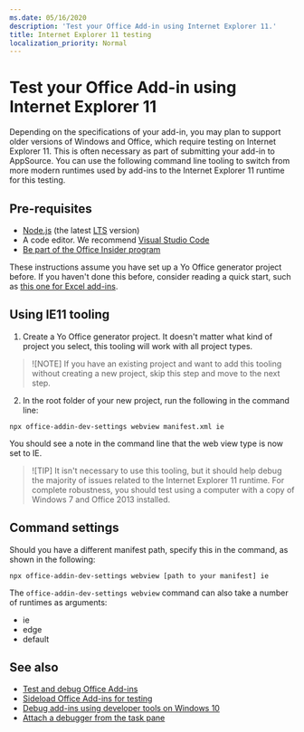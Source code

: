 ```yaml
---
ms.date: 05/16/2020
description: 'Test your Office Add-in using Internet Explorer 11.'
title: Internet Explorer 11 testing
localization_priority: Normal
---
```


# Test your Office Add-in using Internet Explorer 11

Depending on the specifications of your add-in, you may plan to support older versions of Windows and Office, which require testing on Internet Explorer 11. This is often necessary as part of submitting your add-in to AppSource. You can use the following command line tooling to switch from more modern runtimes used by add-ins to the Internet Explorer 11 runtime for this testing.

## Pre-requisites

- [Node.js](https://nodejs.org/) (the latest [LTS](https://nodejs.org/about/releases) version)
- A code editor. We recommend [Visual Studio Code](https://code.visualstudio.com/)
- [Be part of the Office Insider program](https://insider.office.com)

These instructions assume you have set up a Yo Office generator project before. If you haven't done this before, consider reading a quick start, such as [this one for Excel add-ins](../quickstarts/excel-quickstart-jquery.md).

## Using IE11 tooling

1. Create a Yo Office generator project. It doesn't matter what kind of project you select, this tooling will work with all project types.

> ![NOTE]
> If you have an existing project and want to add this tooling without creating a new project, skip this step and move to the next step. 

2. In the root folder of your new project, run the following in the command line:

```command&nbsp;line
npx office-addin-dev-settings webview manifest.xml ie
```
You should see a note in the command line that the web view type is now set to IE.

> ![TIP]
> It isn't necessary to use this tooling, but it should help debug the majority of issues related to the Internet Explorer 11 runtime. For complete robustness, you should test using a computer with a copy of Windows 7 and Office 2013 installed.

## Command settings

Should you have a different manifest path, specify this in the command, as shown in the following:

`npx office-addin-dev-settings webview [path to your manifest] ie`

The `office-addin-dev-settings webview` command can also take a number of runtimes as arguments:

- ie
- edge
- default

## See also
* [Test and debug Office Add-ins](test-debug-office-add-ins.md)
* [Sideload Office Add-ins for testing](create-a-network-shared-folder-catalog-for-task-pane-and-content-add-ins.md)
* [Debug add-ins using developer tools on Windows 10](debug-add-ins-using-f12-developer-tools-on-windows-10.md)
* [Attach a debugger from the task pane](attach-debugger-from-task-pane.md)
